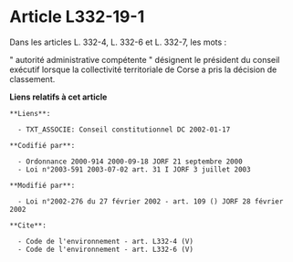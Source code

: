 # Article L332-19-1

Dans les articles L. 332-4, L. 332-6 et L. 332-7, les mots : 

" autorité administrative compétente " désignent le président du conseil exécutif lorsque la collectivité territoriale de
Corse a pris la décision de classement.

**Liens relatifs à cet article**

	**Liens**:

	  - TXT_ASSOCIE: Conseil constitutionnel DC 2002-01-17

	**Codifié par**:

	  - Ordonnance 2000-914 2000-09-18 JORF 21 septembre 2000
	  - Loi n°2003-591 2003-07-02 art. 31 I JORF 3 juillet 2003

	**Modifié par**:

	  - Loi n°2002-276 du 27 février 2002 - art. 109 () JORF 28 février 2002

	**Cite**:

	  - Code de l'environnement - art. L332-4 (V)
	  - Code de l'environnement - art. L332-6 (V)
